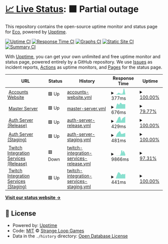 # [📈 Live Status](https://status.nxcore.cloud): <!--live status--> **🟧 Partial outage**

This repository contains the open-source uptime monitor and status page for [Eco](https://play.eco/), powered by [Upptime](https://github.com/upptime/upptime).

[![Uptime CI](https://github.com/thetestgame/eco-uptime-monitor/workflows/Uptime%20CI/badge.svg)](https://github.com/thetestgame/eco-uptime-monitor/actions?query=workflow%3A%22Uptime+CI%22)
[![Response Time CI](https://github.com/thetestgame/eco-uptime-monitor/workflows/Response%20Time%20CI/badge.svg)](https://github.com/thetestgame/eco-uptime-monitor/actions?query=workflow%3A%22Response+Time+CI%22)
[![Graphs CI](https://github.com/thetestgame/eco-uptime-monitor/workflows/Graphs%20CI/badge.svg)](https://github.com/thetestgame/eco-uptime-monitor/actions?query=workflow%3A%22Graphs+CI%22)
[![Static Site CI](https://github.com/thetestgame/eco-uptime-monitor/workflows/Static%20Site%20CI/badge.svg)](https://github.com/thetestgame/eco-uptime-monitor/actions?query=workflow%3A%22Static+Site+CI%22)
[![Summary CI](https://github.com/thetestgame/eco-uptime-monitor/workflows/Summary%20CI/badge.svg)](https://github.com/thetestgame/eco-uptime-monitor/actions?query=workflow%3A%22Summary+CI%22)

With [Upptime](https://upptime.js.org), you can get your own unlimited and free uptime monitor and status page, powered entirely by a GitHub repository. We use [Issues](https://github.com/StrangeLoopGames/EcoServicesMonitor/issues) as incident reports, [Actions](https://github.com/StrangeLoopGames/EcoServicesMonitor/actions) as uptime monitors, and [Pages](https://status.play.eco) for the status page.

<!--start: status pages-->
<!-- This summary is generated by Upptime (https://github.com/upptime/upptime) -->
<!-- Do not edit this manually, your changes will be overwritten -->
<!-- prettier-ignore -->
| URL | Status | History | Response Time | Uptime |
| --- | ------ | ------- | ------------- | ------ |
| <img alt="" src="https://icons.duckduckgo.com/ip3/play.eco.ico" height="13"> [Accounts Website](https://play.eco) | 🟩 Up | [accounts-website.yml](https://github.com/StrangeLoopGames/EcoServicesMonitor/commits/HEAD/history/accounts-website.yml) | <details><summary><img alt="Response time graph" src="./graphs/accounts-website/response-time-week.png" height="20"> 377ms</summary><br><a href="https://status.play.eco/history/accounts-website"><img alt="Response time 844" src="https://img.shields.io/endpoint?url=https%3A%2F%2Fraw.githubusercontent.com%2FStrangeLoopGames%2FEcoServicesMonitor%2FHEAD%2Fapi%2Faccounts-website%2Fresponse-time.json"></a><br><a href="https://status.play.eco/history/accounts-website"><img alt="24-hour response time 132" src="https://img.shields.io/endpoint?url=https%3A%2F%2Fraw.githubusercontent.com%2FStrangeLoopGames%2FEcoServicesMonitor%2FHEAD%2Fapi%2Faccounts-website%2Fresponse-time-day.json"></a><br><a href="https://status.play.eco/history/accounts-website"><img alt="7-day response time 377" src="https://img.shields.io/endpoint?url=https%3A%2F%2Fraw.githubusercontent.com%2FStrangeLoopGames%2FEcoServicesMonitor%2FHEAD%2Fapi%2Faccounts-website%2Fresponse-time-week.json"></a><br><a href="https://status.play.eco/history/accounts-website"><img alt="30-day response time 292" src="https://img.shields.io/endpoint?url=https%3A%2F%2Fraw.githubusercontent.com%2FStrangeLoopGames%2FEcoServicesMonitor%2FHEAD%2Fapi%2Faccounts-website%2Fresponse-time-month.json"></a><br><a href="https://status.play.eco/history/accounts-website"><img alt="1-year response time 844" src="https://img.shields.io/endpoint?url=https%3A%2F%2Fraw.githubusercontent.com%2FStrangeLoopGames%2FEcoServicesMonitor%2FHEAD%2Fapi%2Faccounts-website%2Fresponse-time-year.json"></a></details> | <details><summary><a href="https://status.play.eco/history/accounts-website">100.00%</a></summary><a href="https://status.play.eco/history/accounts-website"><img alt="All-time uptime 99.92%" src="https://img.shields.io/endpoint?url=https%3A%2F%2Fraw.githubusercontent.com%2FStrangeLoopGames%2FEcoServicesMonitor%2FHEAD%2Fapi%2Faccounts-website%2Fuptime.json"></a><br><a href="https://status.play.eco/history/accounts-website"><img alt="24-hour uptime 100.00%" src="https://img.shields.io/endpoint?url=https%3A%2F%2Fraw.githubusercontent.com%2FStrangeLoopGames%2FEcoServicesMonitor%2FHEAD%2Fapi%2Faccounts-website%2Fuptime-day.json"></a><br><a href="https://status.play.eco/history/accounts-website"><img alt="7-day uptime 100.00%" src="https://img.shields.io/endpoint?url=https%3A%2F%2Fraw.githubusercontent.com%2FStrangeLoopGames%2FEcoServicesMonitor%2FHEAD%2Fapi%2Faccounts-website%2Fuptime-week.json"></a><br><a href="https://status.play.eco/history/accounts-website"><img alt="30-day uptime 100.00%" src="https://img.shields.io/endpoint?url=https%3A%2F%2Fraw.githubusercontent.com%2FStrangeLoopGames%2FEcoServicesMonitor%2FHEAD%2Fapi%2Faccounts-website%2Fuptime-month.json"></a><br><a href="https://status.play.eco/history/accounts-website"><img alt="1-year uptime 99.92%" src="https://img.shields.io/endpoint?url=https%3A%2F%2Fraw.githubusercontent.com%2FStrangeLoopGames%2FEcoServicesMonitor%2FHEAD%2Fapi%2Faccounts-website%2Fuptime-year.json"></a></details>
| <img alt="" src="https://icons.duckduckgo.com/ip3/masterserver.eco.strangeloopgames.com.ico" height="13"> [Master Server](http://masterserver.eco.strangeloopgames.com/health) | 🟩 Up | [master-server.yml](https://github.com/StrangeLoopGames/EcoServicesMonitor/commits/HEAD/history/master-server.yml) | <details><summary><img alt="Response time graph" src="./graphs/master-server/response-time-week.png" height="20"> 676ms</summary><br><a href="https://status.play.eco/history/master-server"><img alt="Response time 552" src="https://img.shields.io/endpoint?url=https%3A%2F%2Fraw.githubusercontent.com%2FStrangeLoopGames%2FEcoServicesMonitor%2FHEAD%2Fapi%2Fmaster-server%2Fresponse-time.json"></a><br><a href="https://status.play.eco/history/master-server"><img alt="24-hour response time 642" src="https://img.shields.io/endpoint?url=https%3A%2F%2Fraw.githubusercontent.com%2FStrangeLoopGames%2FEcoServicesMonitor%2FHEAD%2Fapi%2Fmaster-server%2Fresponse-time-day.json"></a><br><a href="https://status.play.eco/history/master-server"><img alt="7-day response time 676" src="https://img.shields.io/endpoint?url=https%3A%2F%2Fraw.githubusercontent.com%2FStrangeLoopGames%2FEcoServicesMonitor%2FHEAD%2Fapi%2Fmaster-server%2Fresponse-time-week.json"></a><br><a href="https://status.play.eco/history/master-server"><img alt="30-day response time 706" src="https://img.shields.io/endpoint?url=https%3A%2F%2Fraw.githubusercontent.com%2FStrangeLoopGames%2FEcoServicesMonitor%2FHEAD%2Fapi%2Fmaster-server%2Fresponse-time-month.json"></a><br><a href="https://status.play.eco/history/master-server"><img alt="1-year response time 552" src="https://img.shields.io/endpoint?url=https%3A%2F%2Fraw.githubusercontent.com%2FStrangeLoopGames%2FEcoServicesMonitor%2FHEAD%2Fapi%2Fmaster-server%2Fresponse-time-year.json"></a></details> | <details><summary><a href="https://status.play.eco/history/master-server">79.77%</a></summary><a href="https://status.play.eco/history/master-server"><img alt="All-time uptime 99.26%" src="https://img.shields.io/endpoint?url=https%3A%2F%2Fraw.githubusercontent.com%2FStrangeLoopGames%2FEcoServicesMonitor%2FHEAD%2Fapi%2Fmaster-server%2Fuptime.json"></a><br><a href="https://status.play.eco/history/master-server"><img alt="24-hour uptime 100.00%" src="https://img.shields.io/endpoint?url=https%3A%2F%2Fraw.githubusercontent.com%2FStrangeLoopGames%2FEcoServicesMonitor%2FHEAD%2Fapi%2Fmaster-server%2Fuptime-day.json"></a><br><a href="https://status.play.eco/history/master-server"><img alt="7-day uptime 79.77%" src="https://img.shields.io/endpoint?url=https%3A%2F%2Fraw.githubusercontent.com%2FStrangeLoopGames%2FEcoServicesMonitor%2FHEAD%2Fapi%2Fmaster-server%2Fuptime-week.json"></a><br><a href="https://status.play.eco/history/master-server"><img alt="30-day uptime 95.33%" src="https://img.shields.io/endpoint?url=https%3A%2F%2Fraw.githubusercontent.com%2FStrangeLoopGames%2FEcoServicesMonitor%2FHEAD%2Fapi%2Fmaster-server%2Fuptime-month.json"></a><br><a href="https://status.play.eco/history/master-server"><img alt="1-year uptime 99.26%" src="https://img.shields.io/endpoint?url=https%3A%2F%2Fraw.githubusercontent.com%2FStrangeLoopGames%2FEcoServicesMonitor%2FHEAD%2Fapi%2Fmaster-server%2Fuptime-year.json"></a></details>
| <img alt="" src="https://icons.duckduckgo.com/ip3/auth.play.eco.ico" height="13"> [Auth Server (Release)](https://auth.play.eco/health) | 🟩 Up | [auth-server-release.yml](https://github.com/StrangeLoopGames/EcoServicesMonitor/commits/HEAD/history/auth-server-release.yml) | <details><summary><img alt="Response time graph" src="./graphs/auth-server-release/response-time-week.png" height="20"> 429ms</summary><br><a href="https://status.play.eco/history/auth-server-release"><img alt="Response time 632" src="https://img.shields.io/endpoint?url=https%3A%2F%2Fraw.githubusercontent.com%2FStrangeLoopGames%2FEcoServicesMonitor%2FHEAD%2Fapi%2Fauth-server-release%2Fresponse-time.json"></a><br><a href="https://status.play.eco/history/auth-server-release"><img alt="24-hour response time 580" src="https://img.shields.io/endpoint?url=https%3A%2F%2Fraw.githubusercontent.com%2FStrangeLoopGames%2FEcoServicesMonitor%2FHEAD%2Fapi%2Fauth-server-release%2Fresponse-time-day.json"></a><br><a href="https://status.play.eco/history/auth-server-release"><img alt="7-day response time 429" src="https://img.shields.io/endpoint?url=https%3A%2F%2Fraw.githubusercontent.com%2FStrangeLoopGames%2FEcoServicesMonitor%2FHEAD%2Fapi%2Fauth-server-release%2Fresponse-time-week.json"></a><br><a href="https://status.play.eco/history/auth-server-release"><img alt="30-day response time 405" src="https://img.shields.io/endpoint?url=https%3A%2F%2Fraw.githubusercontent.com%2FStrangeLoopGames%2FEcoServicesMonitor%2FHEAD%2Fapi%2Fauth-server-release%2Fresponse-time-month.json"></a><br><a href="https://status.play.eco/history/auth-server-release"><img alt="1-year response time 632" src="https://img.shields.io/endpoint?url=https%3A%2F%2Fraw.githubusercontent.com%2FStrangeLoopGames%2FEcoServicesMonitor%2FHEAD%2Fapi%2Fauth-server-release%2Fresponse-time-year.json"></a></details> | <details><summary><a href="https://status.play.eco/history/auth-server-release">100.00%</a></summary><a href="https://status.play.eco/history/auth-server-release"><img alt="All-time uptime 99.91%" src="https://img.shields.io/endpoint?url=https%3A%2F%2Fraw.githubusercontent.com%2FStrangeLoopGames%2FEcoServicesMonitor%2FHEAD%2Fapi%2Fauth-server-release%2Fuptime.json"></a><br><a href="https://status.play.eco/history/auth-server-release"><img alt="24-hour uptime 100.00%" src="https://img.shields.io/endpoint?url=https%3A%2F%2Fraw.githubusercontent.com%2FStrangeLoopGames%2FEcoServicesMonitor%2FHEAD%2Fapi%2Fauth-server-release%2Fuptime-day.json"></a><br><a href="https://status.play.eco/history/auth-server-release"><img alt="7-day uptime 100.00%" src="https://img.shields.io/endpoint?url=https%3A%2F%2Fraw.githubusercontent.com%2FStrangeLoopGames%2FEcoServicesMonitor%2FHEAD%2Fapi%2Fauth-server-release%2Fuptime-week.json"></a><br><a href="https://status.play.eco/history/auth-server-release"><img alt="30-day uptime 99.99%" src="https://img.shields.io/endpoint?url=https%3A%2F%2Fraw.githubusercontent.com%2FStrangeLoopGames%2FEcoServicesMonitor%2FHEAD%2Fapi%2Fauth-server-release%2Fuptime-month.json"></a><br><a href="https://status.play.eco/history/auth-server-release"><img alt="1-year uptime 99.91%" src="https://img.shields.io/endpoint?url=https%3A%2F%2Fraw.githubusercontent.com%2FStrangeLoopGames%2FEcoServicesMonitor%2FHEAD%2Fapi%2Fauth-server-release%2Fuptime-year.json"></a></details>
| <img alt="" src="https://icons.duckduckgo.com/ip3/authserver.eco-services.staging.strangeloopgames.com.ico" height="13"> [Auth Server (Staging)](http://authserver.eco-services.staging.strangeloopgames.com/health) | 🟩 Up | [auth-server-staging.yml](https://github.com/StrangeLoopGames/EcoServicesMonitor/commits/HEAD/history/auth-server-staging.yml) | <details><summary><img alt="Response time graph" src="./graphs/auth-server-staging/response-time-week.png" height="20"> 481ms</summary><br><a href="https://status.play.eco/history/auth-server-staging"><img alt="Response time 464" src="https://img.shields.io/endpoint?url=https%3A%2F%2Fraw.githubusercontent.com%2FStrangeLoopGames%2FEcoServicesMonitor%2FHEAD%2Fapi%2Fauth-server-staging%2Fresponse-time.json"></a><br><a href="https://status.play.eco/history/auth-server-staging"><img alt="24-hour response time 478" src="https://img.shields.io/endpoint?url=https%3A%2F%2Fraw.githubusercontent.com%2FStrangeLoopGames%2FEcoServicesMonitor%2FHEAD%2Fapi%2Fauth-server-staging%2Fresponse-time-day.json"></a><br><a href="https://status.play.eco/history/auth-server-staging"><img alt="7-day response time 481" src="https://img.shields.io/endpoint?url=https%3A%2F%2Fraw.githubusercontent.com%2FStrangeLoopGames%2FEcoServicesMonitor%2FHEAD%2Fapi%2Fauth-server-staging%2Fresponse-time-week.json"></a><br><a href="https://status.play.eco/history/auth-server-staging"><img alt="30-day response time 452" src="https://img.shields.io/endpoint?url=https%3A%2F%2Fraw.githubusercontent.com%2FStrangeLoopGames%2FEcoServicesMonitor%2FHEAD%2Fapi%2Fauth-server-staging%2Fresponse-time-month.json"></a><br><a href="https://status.play.eco/history/auth-server-staging"><img alt="1-year response time 464" src="https://img.shields.io/endpoint?url=https%3A%2F%2Fraw.githubusercontent.com%2FStrangeLoopGames%2FEcoServicesMonitor%2FHEAD%2Fapi%2Fauth-server-staging%2Fresponse-time-year.json"></a></details> | <details><summary><a href="https://status.play.eco/history/auth-server-staging">100.00%</a></summary><a href="https://status.play.eco/history/auth-server-staging"><img alt="All-time uptime 99.33%" src="https://img.shields.io/endpoint?url=https%3A%2F%2Fraw.githubusercontent.com%2FStrangeLoopGames%2FEcoServicesMonitor%2FHEAD%2Fapi%2Fauth-server-staging%2Fuptime.json"></a><br><a href="https://status.play.eco/history/auth-server-staging"><img alt="24-hour uptime 100.00%" src="https://img.shields.io/endpoint?url=https%3A%2F%2Fraw.githubusercontent.com%2FStrangeLoopGames%2FEcoServicesMonitor%2FHEAD%2Fapi%2Fauth-server-staging%2Fuptime-day.json"></a><br><a href="https://status.play.eco/history/auth-server-staging"><img alt="7-day uptime 100.00%" src="https://img.shields.io/endpoint?url=https%3A%2F%2Fraw.githubusercontent.com%2FStrangeLoopGames%2FEcoServicesMonitor%2FHEAD%2Fapi%2Fauth-server-staging%2Fuptime-week.json"></a><br><a href="https://status.play.eco/history/auth-server-staging"><img alt="30-day uptime 100.00%" src="https://img.shields.io/endpoint?url=https%3A%2F%2Fraw.githubusercontent.com%2FStrangeLoopGames%2FEcoServicesMonitor%2FHEAD%2Fapi%2Fauth-server-staging%2Fuptime-month.json"></a><br><a href="https://status.play.eco/history/auth-server-staging"><img alt="1-year uptime 99.33%" src="https://img.shields.io/endpoint?url=https%3A%2F%2Fraw.githubusercontent.com%2FStrangeLoopGames%2FEcoServicesMonitor%2FHEAD%2Fapi%2Fauth-server-staging%2Fuptime-year.json"></a></details>
| <img alt="" src="https://icons.duckduckgo.com/ip3/twitch.play.eco.ico" height="13"> [Twitch Integration Services (Release)](https://twitch.play.eco/health) | 🟥 Down | [twitch-integration-services-release.yml](https://github.com/StrangeLoopGames/EcoServicesMonitor/commits/HEAD/history/twitch-integration-services-release.yml) | <details><summary><img alt="Response time graph" src="./graphs/twitch-integration-services-release/response-time-week.png" height="20"> 9866ms</summary><br><a href="https://status.play.eco/history/twitch-integration-services-release"><img alt="Response time 1984" src="https://img.shields.io/endpoint?url=https%3A%2F%2Fraw.githubusercontent.com%2FStrangeLoopGames%2FEcoServicesMonitor%2FHEAD%2Fapi%2Ftwitch-integration-services-release%2Fresponse-time.json"></a><br><a href="https://status.play.eco/history/twitch-integration-services-release"><img alt="24-hour response time 14532" src="https://img.shields.io/endpoint?url=https%3A%2F%2Fraw.githubusercontent.com%2FStrangeLoopGames%2FEcoServicesMonitor%2FHEAD%2Fapi%2Ftwitch-integration-services-release%2Fresponse-time-day.json"></a><br><a href="https://status.play.eco/history/twitch-integration-services-release"><img alt="7-day response time 9866" src="https://img.shields.io/endpoint?url=https%3A%2F%2Fraw.githubusercontent.com%2FStrangeLoopGames%2FEcoServicesMonitor%2FHEAD%2Fapi%2Ftwitch-integration-services-release%2Fresponse-time-week.json"></a><br><a href="https://status.play.eco/history/twitch-integration-services-release"><img alt="30-day response time 4804" src="https://img.shields.io/endpoint?url=https%3A%2F%2Fraw.githubusercontent.com%2FStrangeLoopGames%2FEcoServicesMonitor%2FHEAD%2Fapi%2Ftwitch-integration-services-release%2Fresponse-time-month.json"></a><br><a href="https://status.play.eco/history/twitch-integration-services-release"><img alt="1-year response time 1984" src="https://img.shields.io/endpoint?url=https%3A%2F%2Fraw.githubusercontent.com%2FStrangeLoopGames%2FEcoServicesMonitor%2FHEAD%2Fapi%2Ftwitch-integration-services-release%2Fresponse-time-year.json"></a></details> | <details><summary><a href="https://status.play.eco/history/twitch-integration-services-release">97.31%</a></summary><a href="https://status.play.eco/history/twitch-integration-services-release"><img alt="All-time uptime 99.22%" src="https://img.shields.io/endpoint?url=https%3A%2F%2Fraw.githubusercontent.com%2FStrangeLoopGames%2FEcoServicesMonitor%2FHEAD%2Fapi%2Ftwitch-integration-services-release%2Fuptime.json"></a><br><a href="https://status.play.eco/history/twitch-integration-services-release"><img alt="24-hour uptime 81.68%" src="https://img.shields.io/endpoint?url=https%3A%2F%2Fraw.githubusercontent.com%2FStrangeLoopGames%2FEcoServicesMonitor%2FHEAD%2Fapi%2Ftwitch-integration-services-release%2Fuptime-day.json"></a><br><a href="https://status.play.eco/history/twitch-integration-services-release"><img alt="7-day uptime 97.31%" src="https://img.shields.io/endpoint?url=https%3A%2F%2Fraw.githubusercontent.com%2FStrangeLoopGames%2FEcoServicesMonitor%2FHEAD%2Fapi%2Ftwitch-integration-services-release%2Fuptime-week.json"></a><br><a href="https://status.play.eco/history/twitch-integration-services-release"><img alt="30-day uptime 99.38%" src="https://img.shields.io/endpoint?url=https%3A%2F%2Fraw.githubusercontent.com%2FStrangeLoopGames%2FEcoServicesMonitor%2FHEAD%2Fapi%2Ftwitch-integration-services-release%2Fuptime-month.json"></a><br><a href="https://status.play.eco/history/twitch-integration-services-release"><img alt="1-year uptime 99.22%" src="https://img.shields.io/endpoint?url=https%3A%2F%2Fraw.githubusercontent.com%2FStrangeLoopGames%2FEcoServicesMonitor%2FHEAD%2Fapi%2Ftwitch-integration-services-release%2Fuptime-year.json"></a></details>
| <img alt="" src="https://icons.duckduckgo.com/ip3/twitch.eco-services.staging.strangeloopgames.com.ico" height="13"> [Twitch Integration Services (Staging)](http://twitch.eco-services.staging.strangeloopgames.com/health) | 🟩 Up | [twitch-integration-services-staging.yml](https://github.com/StrangeLoopGames/EcoServicesMonitor/commits/HEAD/history/twitch-integration-services-staging.yml) | <details><summary><img alt="Response time graph" src="./graphs/twitch-integration-services-staging/response-time-week.png" height="20"> 441ms</summary><br><a href="https://status.play.eco/history/twitch-integration-services-staging"><img alt="Response time 446" src="https://img.shields.io/endpoint?url=https%3A%2F%2Fraw.githubusercontent.com%2FStrangeLoopGames%2FEcoServicesMonitor%2FHEAD%2Fapi%2Ftwitch-integration-services-staging%2Fresponse-time.json"></a><br><a href="https://status.play.eco/history/twitch-integration-services-staging"><img alt="24-hour response time 439" src="https://img.shields.io/endpoint?url=https%3A%2F%2Fraw.githubusercontent.com%2FStrangeLoopGames%2FEcoServicesMonitor%2FHEAD%2Fapi%2Ftwitch-integration-services-staging%2Fresponse-time-day.json"></a><br><a href="https://status.play.eco/history/twitch-integration-services-staging"><img alt="7-day response time 441" src="https://img.shields.io/endpoint?url=https%3A%2F%2Fraw.githubusercontent.com%2FStrangeLoopGames%2FEcoServicesMonitor%2FHEAD%2Fapi%2Ftwitch-integration-services-staging%2Fresponse-time-week.json"></a><br><a href="https://status.play.eco/history/twitch-integration-services-staging"><img alt="30-day response time 438" src="https://img.shields.io/endpoint?url=https%3A%2F%2Fraw.githubusercontent.com%2FStrangeLoopGames%2FEcoServicesMonitor%2FHEAD%2Fapi%2Ftwitch-integration-services-staging%2Fresponse-time-month.json"></a><br><a href="https://status.play.eco/history/twitch-integration-services-staging"><img alt="1-year response time 446" src="https://img.shields.io/endpoint?url=https%3A%2F%2Fraw.githubusercontent.com%2FStrangeLoopGames%2FEcoServicesMonitor%2FHEAD%2Fapi%2Ftwitch-integration-services-staging%2Fresponse-time-year.json"></a></details> | <details><summary><a href="https://status.play.eco/history/twitch-integration-services-staging">100.00%</a></summary><a href="https://status.play.eco/history/twitch-integration-services-staging"><img alt="All-time uptime 99.33%" src="https://img.shields.io/endpoint?url=https%3A%2F%2Fraw.githubusercontent.com%2FStrangeLoopGames%2FEcoServicesMonitor%2FHEAD%2Fapi%2Ftwitch-integration-services-staging%2Fuptime.json"></a><br><a href="https://status.play.eco/history/twitch-integration-services-staging"><img alt="24-hour uptime 100.00%" src="https://img.shields.io/endpoint?url=https%3A%2F%2Fraw.githubusercontent.com%2FStrangeLoopGames%2FEcoServicesMonitor%2FHEAD%2Fapi%2Ftwitch-integration-services-staging%2Fuptime-day.json"></a><br><a href="https://status.play.eco/history/twitch-integration-services-staging"><img alt="7-day uptime 100.00%" src="https://img.shields.io/endpoint?url=https%3A%2F%2Fraw.githubusercontent.com%2FStrangeLoopGames%2FEcoServicesMonitor%2FHEAD%2Fapi%2Ftwitch-integration-services-staging%2Fuptime-week.json"></a><br><a href="https://status.play.eco/history/twitch-integration-services-staging"><img alt="30-day uptime 100.00%" src="https://img.shields.io/endpoint?url=https%3A%2F%2Fraw.githubusercontent.com%2FStrangeLoopGames%2FEcoServicesMonitor%2FHEAD%2Fapi%2Ftwitch-integration-services-staging%2Fuptime-month.json"></a><br><a href="https://status.play.eco/history/twitch-integration-services-staging"><img alt="1-year uptime 99.33%" src="https://img.shields.io/endpoint?url=https%3A%2F%2Fraw.githubusercontent.com%2FStrangeLoopGames%2FEcoServicesMonitor%2FHEAD%2Fapi%2Ftwitch-integration-services-staging%2Fuptime-year.json"></a></details>

<!--end: status pages-->

[**Visit our status website →**](https://status.nxcore.cloud)

## 📄 License

- Powered by: [Upptime](https://github.com/upptime/upptime)
- Code: [MIT](./LICENSE) © [Strange Loop Games](https://strangeloopgames.com)
- Data in the `./history` directory: [Open Database License](https://opendatacommons.org/licenses/odbl/1-0/)
